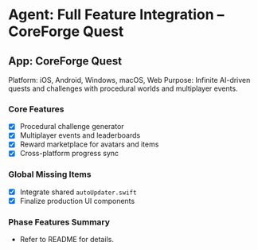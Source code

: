 # Agent: Full Feature Integration – CoreForge Quest

## App: CoreForge Quest
Platform: iOS, Android, Windows, macOS, Web
Purpose: Infinite AI-driven quests and challenges with procedural worlds and multiplayer events.

### Core Features
- [x] Procedural challenge generator
 - [x] Multiplayer events and leaderboards
- [x] Reward marketplace for avatars and items
- [x] Cross-platform progress sync

### Global Missing Items
- [x] Integrate shared `autoUpdater.swift`
- [x] Finalize production UI components

### Phase Features Summary
- Refer to README for details.

